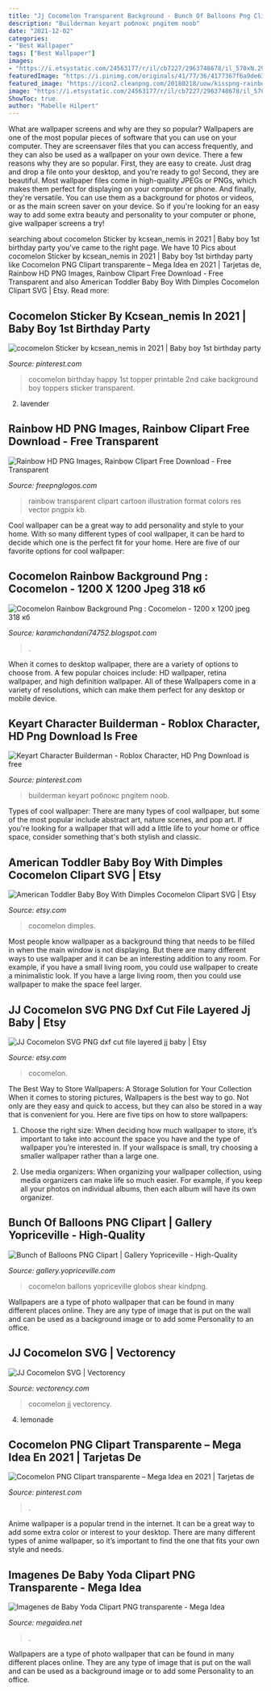 ```yaml
---
title: "Jj Cocomelon Transparent Background - Bunch Of Balloons Png Clipart"
description: "Builderman keyart роблокс pngitem noob"
date: "2021-12-02"
categories:
- "Best Wallpaper"
tags: ["Best Wallpaper"]
images:
- "https://i.etsystatic.com/24563177/r/il/cb7227/2963748678/il_570xN.2963748678_bflm.jpg"
featuredImage: "https://i.pinimg.com/originals/41/77/36/4177367f6a9de63d8e94f7e8c9718a8b.png"
featured_image: "https://icon2.cleanpng.com/20180218/uow/kisspng-rainbow-icon-rainbow-5a895dbb1860e9.1769354115189518670999.jpg"
image: "https://i.etsystatic.com/24563177/r/il/cb7227/2963748678/il_570xN.2963748678_bflm.jpg"
ShowToc: true
author: "Mabelle Hilpert"
---
```



What are wallpaper screens and why are they so popular?
Wallpapers are one of the most popular pieces of software that you can use on your computer. They are screensaver files that you can access frequently, and they can also be used as a wallpaper on your own device. There a few reasons why they are so popular. First, they are easy to create. Just drag and drop a file onto your desktop, and you're ready to go! Second, they are beautiful. Most wallpaper files come in high-quality JPEGs or PNGs, which makes them perfect for displaying on your computer or phone. And finally, they're versatile. You can use them as a background for photos or videos, or as the main screen saver on your device. So if you're looking for an easy way to add some extra beauty and personality to your computer or phone, give wallpaper screens a try!

	

		
searching about cocomelon Sticker by kcsean_nemis in 2021 | Baby boy 1st birthday party you've came to the right page. We have 10 Pics about cocomelon Sticker by kcsean_nemis in 2021 | Baby boy 1st birthday party like Cocomelon PNG Clipart transparente – Mega Idea en 2021 | Tarjetas de, Rainbow HD PNG Images, Rainbow Clipart Free Download - Free Transparent and also American Toddler Baby Boy With Dimples Cocomelon Clipart SVG | Etsy. Read more:
		
    
## Cocomelon Sticker By Kcsean_nemis In 2021 | Baby Boy 1st Birthday Party

<img loading=lazy src="https://i.pinimg.com/736x/5b/7c/9b/5b7c9b5561c9d46e311db487985f62fc.jpg" onerror="this.onerror=null;this.src='https://tse4.mm.bing.net/th?id=OIP.lm0w3UlZ4-J8loaMHukF7AHaJT&amp;pid=15.1';" alt="cocomelon Sticker by kcsean_nemis in 2021 | Baby boy 1st birthday party">

_Source: pinterest.com_

>cocomelon birthday happy 1st topper printable 2nd cake background boy toppers sticker transparent. 

	

2. lavender 

    
## Rainbow HD PNG Images, Rainbow Clipart Free Download - Free Transparent

<img loading=lazy src="https://www.freepnglogos.com/uploads/rainbow-png/rainbow-png-images-colors-the-sky-png-only-0.png" onerror="this.onerror=null;this.src='https://tse3.mm.bing.net/th?id=OIP.HBuMfV_VVvG0Cv7IhGa7rwHaDr&amp;pid=15.1';" alt="Rainbow HD PNG Images, Rainbow Clipart Free Download - Free Transparent">

_Source: freepnglogos.com_

>rainbow transparent clipart cartoon illustration format colors res vector pngpix kb. 

	

Cool wallpaper can be a great way to add personality and style to your home. With so many different types of cool wallpaper, it can be hard to decide which one is the perfect fit for your home. Here are five of our favorite options for cool wallpaper: 

    
## Cocomelon Rainbow Background Png : Cocomelon - 1200 X 1200 Jpeg 318 кб

<img loading=lazy src="https://icon2.cleanpng.com/20180218/uow/kisspng-rainbow-icon-rainbow-5a895dbb1860e9.1769354115189518670999.jpg" onerror="this.onerror=null;this.src='https://tse2.mm.bing.net/th?id=OIP.6I-KGI38EBRv8q0tm0tYQwAAAA&amp;pid=15.1';" alt="Cocomelon Rainbow Background Png : Cocomelon - 1200 x 1200 jpeg 318 кб">

_Source: karamchandani74752.blogspot.com_

>. 

	

When it comes to desktop wallpaper, there are a variety of options to choose from. A few popular choices include: HD wallpaper, retina wallpaper, and high definition wallpaper. All of these Wallpapers come in a variety of resolutions, which can make them perfect for any desktop or mobile device. 

    
## Keyart Character Builderman - Roblox Character, HD Png Download Is Free

<img loading=lazy src="https://i.pinimg.com/736x/c3/37/4b/c3374b60ee2092aa21c10b435a37c255.jpg" onerror="this.onerror=null;this.src='https://tse4.mm.bing.net/th?id=OIP.WTZAXTlYn2v1k_m0EHyFfwHaJc&amp;pid=15.1';" alt="Keyart Character Builderman - Roblox Character, HD Png Download is free">

_Source: pinterest.com_

>builderman keyart роблокс pngitem noob. 

	

Types of cool wallpaper:
There are many types of cool wallpaper, but some of the most popular include abstract art, nature scenes, and pop art. If you're looking for a wallpaper that will add a little life to your home or office space, consider something that's both stylish and classic.

    
## American Toddler Baby Boy With Dimples Cocomelon Clipart SVG | Etsy

<img loading=lazy src="https://i.etsystatic.com/25109561/r/il/f9e3c7/2948332937/il_fullxfull.2948332937_rl9z.jpg" onerror="this.onerror=null;this.src='https://tse4.mm.bing.net/th?id=OIP.1bxZ3QDr9BV73UTrnLG22wHaHa&amp;pid=15.1';" alt="American Toddler Baby Boy With Dimples Cocomelon Clipart SVG | Etsy">

_Source: etsy.com_

>cocomelon dimples. 

	

Most people know wallpaper as a background thing that needs to be filled in when the main window is not displaying. But there are many different ways to use wallpaper and it can be an interesting addition to any room. For example, if you have a small living room, you could use wallpaper to create a minimalistic look. If you have a large living room, then you could use wallpaper to make the space feel larger.

    
## JJ Cocomelon SVG PNG Dxf Cut File Layered Jj Baby | Etsy

<img loading=lazy src="https://i.etsystatic.com/24563177/r/il/cb7227/2963748678/il_570xN.2963748678_bflm.jpg" onerror="this.onerror=null;this.src='https://tse2.mm.bing.net/th?id=OIP.__Oe3xbWM1rL0UFk8E9sPgHaGU&amp;pid=15.1';" alt="JJ Cocomelon SVG PNG dxf cut file layered jj baby | Etsy">

_Source: etsy.com_

>cocomelon. 

	

The Best Way to Store Wallpapers: A Storage Solution for Your Collection
When it comes to storing pictures, Wallpapers is the best way to go. Not only are they easy and quick to access, but they can also be stored in a way that is convenient for you. Here are five tips on how to store wallpapers:
1) Choose the right size: When deciding how much wallpaper to store, it’s important to take into account the space you have and the type of wallpaper you’re interested in. If your wallspace is small, try choosing a smaller wallpaper rather than a large one.

2) Use media organizers: When organizing your wallpaper collection, using media organizers can make life so much easier. For example, if you keep all your photos on individual albums, then each album will have its own organizer.

    
## Bunch Of Balloons PNG Clipart | Gallery Yopriceville - High-Quality

<img loading=lazy src="https://gallery.yopriceville.com/var/albums/Free-Clipart-Pictures/Balloons-PNG/Bunch_of_Balloons_PNG_Clipart.png?m=1557263624" onerror="this.onerror=null;this.src='https://tse2.mm.bing.net/th?id=OIP.QxIQYSaNes56BxRyKodNxgHaKd&amp;pid=15.1';" alt="Bunch of Balloons PNG Clipart | Gallery Yopriceville - High-Quality">

_Source: gallery.yopriceville.com_

>cocomelon ballons yopriceville globos shear kindpng. 

	



Wallpapers are a type of photo wallpaper that can be found in many different places online. They are any type of image that is put on the wall and can be used as a background image or to add some Personality to an office.

    
## JJ Cocomelon SVG | Vectorency

<img loading=lazy src="https://vectorency.com/wp-content/uploads/2021/02/JJ-Cocomelon-SVG.jpg" onerror="this.onerror=null;this.src='https://tse2.mm.bing.net/th?id=OIP.8gDO4XAXp8wD6-hG4o2NVwHaFk&amp;pid=15.1';" alt="JJ Cocomelon SVG | Vectorency">

_Source: vectorency.com_

>cocomelon jj vectorency. 

	

4. lemonade 

    
## Cocomelon PNG Clipart Transparente – Mega Idea En 2021 | Tarjetas De

<img loading=lazy src="https://i.pinimg.com/originals/41/77/36/4177367f6a9de63d8e94f7e8c9718a8b.png" onerror="this.onerror=null;this.src='https://tse4.mm.bing.net/th?id=OIP.eV3QMFLH7fM-jwCRTV01KwHaLt&amp;pid=15.1';" alt="Cocomelon PNG Clipart transparente – Mega Idea en 2021 | Tarjetas de">

_Source: pinterest.com_

>. 

	

Anime wallpaper is a popular trend in the internet. It can be a great way to add some extra color or interest to your desktop. There are many different types of anime wallpaper, so it’s important to find the one that fits your own style and needs.

    
## Imagenes De Baby Yoda Clipart PNG Transparente - Mega Idea

<img loading=lazy src="https://www.megaidea.net/wp-content/uploads/2020/10/baby-yoda-10-1024x626.png" onerror="this.onerror=null;this.src='https://tse2.mm.bing.net/th?id=OIP.r39KI8t9uUAJd3ghc7ZGhQHaEh&amp;pid=15.1';" alt="Imagenes de Baby Yoda Clipart PNG transparente - Mega Idea">

_Source: megaidea.net_

>. 

	



Wallpapers are a type of photo wallpaper that can be found in many different places online. They are any type of image that is put on the wall and can be used as a background image or to add some Personality to an office.

